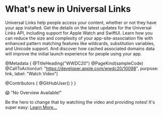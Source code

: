 # What's new in Universal Links

Universal Links help people access your content, whether or not they have your app installed. Get the details on the latest updates for the Universal Links API, including support for Apple Watch and SwiftUI. Learn how you can reduce the size and complexity of your app-site-association file with enhanced pattern matching features like wildcards, substitution variables, and Unicode support. And discover how cached associated domains data will improve the initial launch experience for people using your app.

@Metadata {
   @TitleHeading("WWDC20")
   @PageKind(sampleCode)
   @CallToAction(url: "https://developer.apple.com/wwdc20/10098", purpose: link, label: "Watch Video")

   @Contributors {
      @GitHubUser(<replace this with your GitHub handle>)
   }
}

😱 "No Overview Available!"

Be the hero to change that by watching the video and providing notes! It's super easy:
 [Learn More…](https://wwdcnotes.github.io/WWDCNotes/documentation/wwdcnotes/contributing)
